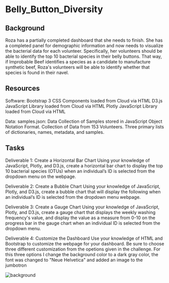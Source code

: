 # Belly_Button_Diversity

## Background

Roza has a partially completed dashboard that she needs to finish. She has a completed panel for demographic information and now needs to visualize the bacterial data for each volunteer. Specifically, her volunteers should be able to identify the top 10 bacterial species in their belly buttons. That way, if Improbable Beef identifies a species as a candidate to manufacture synthetic beef, Roza's volunteers will be able to identify whether that species is found in their navel.

## Resources

Software:
Bootstrap 3 CSS Components loaded from Cloud via HTML
D3.js JavaScript Library loaded from Cloud via HTML
Plotly JavaScript Library loaded from Cloud via HTML

Data:
samples.json: Data Collection of Samples stored in JavaScript Object Notation Format. Collection of Data from 153 Volunteers. Three primary lists of dictionaries, names, metadata, and samples.

## Tasks

Deliverable 1: Create a Horizontal Bar Chart
Using your knowledge of JavaScript, Plotly, and D3.js, create a horizontal bar chart to display the top 10 bacterial species (OTUs) when an individual’s ID is selected from the dropdown menu on the webpage. 

Deliverable 2: Create a Bubble Chart
Using your knowledge of JavaScript, Plotly, and D3.js, create a bubble chart that will display the following when an individual’s ID is selected from the dropdown menu webpage.

Deliverable 3: Create a Gauge Chart
Using your knowledge of JavaScript, Plotly, and D3.js, create a gauge chart that displays the weekly washing frequency's value, and display the value as a measure from 0-10 on the progress bar in the gauge chart when an individual ID is selected from the dropdown menu.

Deliverable 4: Customize the Dashboard
Use your knowledge of HTML and Bootstrap to customize the webpage for your dashboard. Be sure to choose three different customization from the opetions given in the challenge.
For this three options I change the background color to a dark gray color, the font was changed to "Neue Helvetica" and added an image to the jumbotron

![background](https://user-images.githubusercontent.com/90425412/146718062-a757f738-21c8-4a37-bd74-96afae1eda24.png)




